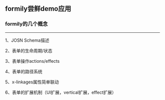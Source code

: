 ## formily尝鲜demo应用

### formily的几个概念

---

1、JOSN Schema描述

2、表单的生命周期/状态

3、表单操作actions/effects

4、表单的路径系统

5、x-linkages属性简单联动

6、表单的扩展机制（UI扩展，vertical扩展，effect扩展）



<!-- q: 切换就得清空(编辑下) 有组合切换到无组合的清空（编辑下）

基本
isUpdateAttribute
getBasicFormParamsByEdit（brand、name、slogan、sellingPoint、commodityAreaList、customerCategory）

选择货品
unitPriceAndPicList  
brand?.id  
customerCategory?.id

商品属性
commodityAttributeList
isUpdateAttribute
getProductAttributeFormParamsByEdit（commodityAttributeList）

价格属性
priceType
minOrder
unitPriceAndPicList
getPriceAttributeFormParamsByEdit（unitId、unitName、minOrder、isMemberPrice、priceType）

商品图片
isAllAttributePic
unitPriceAndPicList

商品描述
commodityRemark{}

物流 logistics
其他 getOtherFormParamsByEdit（isInvoice、marks、packing、afterService） -->